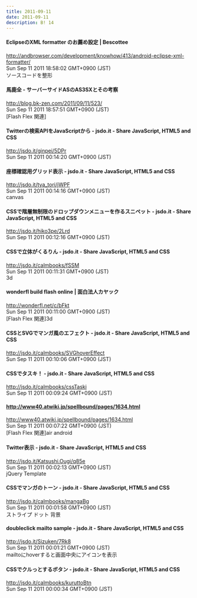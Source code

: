 ```yaml
---
title: 2011-09-11
date: 2011-09-11
description: B! 14
---
```


#### EclipseのXML formatter のお薦め設定 | Bescottee
http://andbrowser.com/development/knowhow/413/android-eclipse-xml-formatter/<br>
Sun Sep 11 2011 18:58:02 GMT+0900 (JST)<br>
ソースコードを整形


#### 馬鹿全 - サーバーサイドASのAS3SXとその考察
http://blog.bk-zen.com/2011/09/11/523/<br>
Sun Sep 11 2011 18:57:51 GMT+0900 (JST)<br>
[Flash Flex 関連]


#### Twitterの検索APIをJavaScriptから - jsdo.it - Share JavaScript, HTML5 and CSS
http://jsdo.it/ginpei/5DPr<br>
Sun Sep 11 2011 00:14:20 GMT+0900 (JST)<br>


#### 座標確認用グリッド表示 - jsdo.it - Share JavaScript, HTML5 and CSS
http://jsdo.it/tya_tori/jWPF<br>
Sun Sep 11 2011 00:14:16 GMT+0900 (JST)<br>
canvas


#### CSSで階層無制限のドロップダウンメニューを作るスニペット - jsdo.it - Share JavaScript, HTML5 and CSS
http://jsdo.it/hiko3pe/2Lrd<br>
Sun Sep 11 2011 00:12:16 GMT+0900 (JST)<br>


#### CSSで立体がくるりん - jsdo.it - Share JavaScript, HTML5 and CSS
http://jsdo.it/calmbooks/fSSM<br>
Sun Sep 11 2011 00:11:31 GMT+0900 (JST)<br>
3d


#### wonderfl build flash online | 面白法人カヤック
http://wonderfl.net/c/bFkt<br>
Sun Sep 11 2011 00:11:00 GMT+0900 (JST)<br>
[Flash Flex 関連]3d


#### CSSとSVGでマンガ風のエフェクト - jsdo.it - Share JavaScript, HTML5 and CSS
http://jsdo.it/calmbooks/SVGhoverEffect<br>
Sun Sep 11 2011 00:10:06 GMT+0900 (JST)<br>


#### CSSでタスキ！ - jsdo.it - Share JavaScript, HTML5 and CSS
http://jsdo.it/calmbooks/cssTaski<br>
Sun Sep 11 2011 00:09:24 GMT+0900 (JST)<br>


#### http://www40.atwiki.jp/spellbound/pages/1634.html
http://www40.atwiki.jp/spellbound/pages/1634.html<br>
Sun Sep 11 2011 00:07:22 GMT+0900 (JST)<br>
[Flash Flex 関連]air android


#### Twitter表示 - jsdo.it - Share JavaScript, HTML5 and CSS
http://jsdo.it/Katsushi.Ougi/q85e<br>
Sun Sep 11 2011 00:02:13 GMT+0900 (JST)<br>
jQuery Template


#### CSSでマンガのトーン - jsdo.it - Share JavaScript, HTML5 and CSS
http://jsdo.it/calmbooks/mangaBg<br>
Sun Sep 11 2011 00:01:58 GMT+0900 (JST)<br>
ストライプ ドット 背景


#### doubleclick mailto sample - jsdo.it - Share JavaScript, HTML5 and CSS
http://jsdo.it/Sizuken/7Rk8<br>
Sun Sep 11 2011 00:01:21 GMT+0900 (JST)<br>
mailtoにhoverすると画面中央にアイコンを表示


#### CSSでクルっとするボタン - jsdo.it - Share JavaScript, HTML5 and CSS
http://jsdo.it/calmbooks/kuruttoBtn<br>
Sun Sep 11 2011 00:00:34 GMT+0900 (JST)<br>



